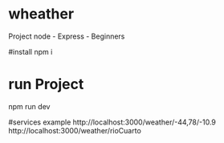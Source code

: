 # wheather
Project node - Express - Beginners

#install
npm i

# run Project 
npm run dev

#services
example
http://localhost:3000/weather/-44,78/-10.9
http://localhost:3000/weather/rioCuarto





